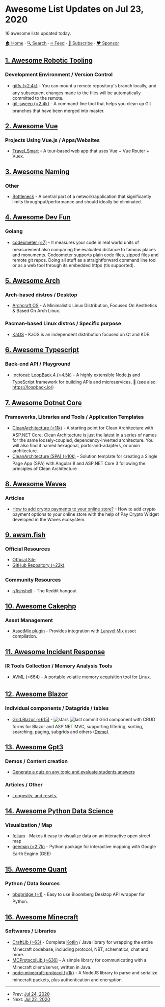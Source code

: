 # Awesome List Updates on Jul 23, 2020

16 awesome lists updated today.

[🏠 Home](/README.md) · [🔍 Search](https://www.trackawesomelist.com/search/) · [🔥 Feed](https://www.trackawesomelist.com/rss.xml) · [📮 Subscribe](https://trackawesomelist.us17.list-manage.com/subscribe?u=d2f0117aa829c83a63ec63c2f&id=36a103854c) · [❤️  Sponsor](https://github.com/sponsors/theowenyoung)



## [1. Awesome Robotic Tooling](/content/protontypes/awesome-robotic-tooling/README.md)

### Development Environment / Version Control

*   [gitfs (⭐2.4k)](https://github.com/Presslabs/gitfs) - You can mount a remote repository's branch locally, and any subsequent changes made to the files will be automatically committed to the remote.
*   [git-sweep (⭐2.4k)](https://github.com/arc90/git-sweep) - A command-line tool that helps you clean up Git branches that have been merged into master.

## [2. Awesome Vue](/content/vuejs/awesome-vue/README.md)

### Projects Using Vue.js / Apps/Websites

*   [Travel\_Smart](https://travelsmart.netlify.app/) - A tour-based web app that uses Vue + Vue Router + Vuex.

## [3. Awesome Naming](/content/gruhn/awesome-naming/README.md)

### Other

*   [Bottleneck](https://en.wikipedia.org/wiki/Bottleneck#Computing) - A central part of a network/application that significantly limits throughput/performance and should ideally be eliminated.

## [4. Awesome Dev Fun](/content/mislavcimpersak/awesome-dev-fun/README.md)

### Golang

*   [codeometer (⭐7)](https://github.com/rafael-santiago/codeometer) - It measures your code in real world units of measurement also comparing the evaluated distance to famous places and monuments. Codeometer supports plain code files, zipped files and remote git repos. Doing all stuff as a straightforward command line tool or as a web tool through its embedded httpd (tls supported).

## [5. Awesome Arch](/content/PandaFoss/Awesome-Arch/README.md)

### Arch-based distros / Desktop

*   [Archcraft OS](https://archcraft-os.github.io/) - A Minimalistic Linux Distribution, Focused On Aesthetics & Based On Arch Linux.

### Pacman-based Linux distros / Specific purpose

*   [KaOS](https://kaosx.us/) - KaOS is an independent distribution focused on Qt and KDE.

## [6. Awesome Typescript](/content/dzharii/awesome-typescript/README.md)

### Back-end API / Playground

*   :octocat: [LoopBack 4 (⭐4.5k)](https://github.com/strongloop/loopback-next) - A highly extensible Node.js and TypeScript framework for building APIs and microservices. :rocket: (see also: <https://loopback.io/>)

## [7. Awesome Dotnet Core](/content/thangchung/awesome-dotnet-core/README.md)

### Frameworks, Libraries and Tools / Application Templates

*   [CleanArchitecture (⭐11k)](https://github.com/ardalis/CleanArchitecture) - A starting point for Clean Architecture with ASP.NET Core. Clean Architecture is just the latest in a series of names for the same loosely-coupled, dependency-inverted architecture. You will also find it named hexagonal, ports-and-adapters, or onion architecture.
*   [CleanArchitecture (SPA) (⭐10k)](https://github.com/JasonGT/CleanArchitecture) - Solution template for creating a Single Page App (SPA) with Angular 8 and ASP.NET Core 3 following the principles of Clean Architecture

## [8. Awesome Waves](/content/msmolyakov/awesome-waves/README.md)

### Articles

*   [How to add crypto payments to your online store?](https://medium.com/wavesprotocol/how-to-add-crypto-payments-to-your-online-store-b528b739cdfb) - How to add crypto payment options to your online store with the help of Pay Crypto Widget developed in the Waves ecosystem.

## [9. awsm.fish](/content/jorgebucaran/awsm.fish/README.md)

### Official Resources

*   [Official Site](https://fishshell.com)
*   [GitHub Repository (⭐22k)](https://github.com/fish-shell/fish-shell)

### Community Resources

*   [r/fishshell](https://www.reddit.com/r/fishshell) - The Reddit hangout

## [10. Awesome Cakephp](/content/FriendsOfCake/awesome-cakephp/README.md)

### Asset Management

*   [AssetMix plugin](https://github.com/ishanvyas22/asset-mix) - Provides integration with [Laravel Mix](https://laravel-mix.com) asset compilation.

## [11. Awesome Incident Response](/content/meirwah/awesome-incident-response/README.md)

### IR Tools Collection / Memory Analysis Tools

*   [AVML (⭐664)](https://github.com/microsoft/avml) - A portable volatile memory acquisition tool for Linux.

## [12. Awesome Blazor](/content/AdrienTorris/awesome-blazor/README.md)

### Individual components / Datagrids / tables

*   [Grid.Blazor (⭐615)](https://github.com/gustavnavar/Grid.Blazor) - ![stars](https://img.shields.io/github/stars/gustavnavar/Grid.Blazor?style=flat-square\&cacheSeconds=604800) ![last commit](https://img.shields.io/github/last-commit/gustavnavar/Grid.Blazor?style=flat-square\&cacheSeconds=86400) Grid component with CRUD forms for Blazor and ASP.NET MVC, supporting filtering, sorting, searching, paging, subgrids and others ([Demo](http://gridblazor.azurewebsites.net)).

## [13. Awesome Gpt3](/content/elyase/awesome-gpt3/README.md)

### Demos / Content creation

*   [Generate a quiz on any topic and evaluate students answers](https://twitter.com/Learn_Awesome/status/1286189729826738176)

### Articles / Other

*   [Longevity, and resets.](https://minutes.substack.com/p/longevity-and-resets)

## [14. Awesome Python Data Science](/content/krzjoa/awesome-python-data-science/README.md)

### Visualization / Map

*   [folium](https://python-visualization.github.io/folium/quickstart.html#Getting-Started) - Makes it easy to visualize data on an interactive open street map
*   [geemap (⭐2.7k)](https://github.com/giswqs/geemap) - Python package for interactive mapping with Google Earth Engine (GEE)

## [15. Awesome Quant](/content/wilsonfreitas/awesome-quant/README.md)

### Python / Data Sources

*   [bbgbridge (⭐1)](https://github.com/ran404/bbgbridge) - Easy to use Bloomberg Desktop API wrapper for Python.

## [16. Awesome Minecraft](/content/bs-community/awesome-minecraft/README.md)

### Softwares / Libraries

*   [CraftLib (⭐63)](https://github.com/zerite/craftlib) - Complete [Kotlin](https://kotlinlang.org) / Java library for wrapping the entire Minecraft codebase, including protocol, NBT, schematics, chat and more.
*   [MCProtocolLib (⭐630)](https://github.com/Steveice10/MCProtocolLib) - A simple library for communicating with a Minecraft client/server, written in Java.
*   [node-minecraft-protocol (⭐1k)](https://github.com/PrismarineJS/node-minecraft-protocol) - A NodeJS library to parse and serialize minecraft packets, plus authentication and encryption.

---

- Prev: [Jul 24, 2020](/content/2020/07/24/README.md)
- Next: [Jul 22, 2020](/content/2020/07/22/README.md)